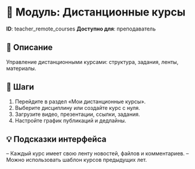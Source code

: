 # 📘 Модуль: Дистанционные курсы
**ID**: teacher_remote_courses
**Доступно для**: преподаватель

## 📝 Описание
Управление дистанционными курсами: структура, задания, ленты, материалы.

## 🩜 Шаги
1. Перейдите в раздел «Мои дистанционные курсы».
2. Выберите дисциплину или создайте курс с нуля.
3. Загрузите видео, презентации, ссылки, задания.
4. Настройте график публикаций и дедлайны.

## 💡 Подсказки интерфейса
– Каждый курс имеет свою ленту новостей, файлов и комментариев.
– Можно использовать шаблон курсов предыдущих лет.
